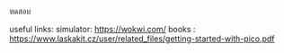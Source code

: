 ทดสอบ


useful links:
simulator:   https://wokwi.com/
books     : https://www.laskakit.cz/user/related_files/getting-started-with-pico.pdf
